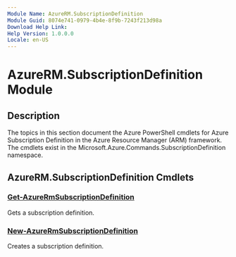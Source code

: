 ```yaml
---
Module Name: AzureRM.SubscriptionDefinition
Module Guid: 8074e741-0979-4b4e-8f9b-7243f213d98a
Download Help Link: 
Help Version: 1.0.0.0
Locale: en-US
---
```


# AzureRM.SubscriptionDefinition Module
## Description
The topics in this section document the Azure PowerShell cmdlets for Azure Subscription Definition in the Azure Resource Manager (ARM) framework. The cmdlets exist in the Microsoft.Azure.Commands.SubscriptionDefinition namespace.

## AzureRM.SubscriptionDefinition Cmdlets
### [Get-AzureRmSubscriptionDefinition](Get-AzureRmSubscriptionDefinition.md)
Gets a subscription definition.

### [New-AzureRmSubscriptionDefinition](New-AzureRmSubscriptionDefinition.md)
Creates a subscription definition.

